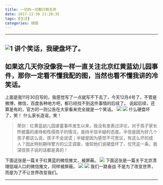 ```yaml
---
title: 一切的一切都只剩无奈
date: 2017-11-30 11:20:35
tags: [生活]
categories: 随感
---
```

----
![1](https://user-images.githubusercontent.com/17528343/33411866-e806134a-d5c2-11e7-9a72-356f7e0c637e.png)
讲个笑话，我硬盘坏了。
----
<!--more-->
如果这几天你没像我一样一直关注北京红黄蓝幼儿园事件，那你一定看不懂我配的图，当然也看不懂我讲的冷笑话。
----
上面是我11月30日写的，我感觉写了一点就写不下去了，今天12月4号了，不管是微博，微信，百度各种地方吧，都已经找不到这件事情的后续了。
说起后续，还算是有的，官方的一则公告在大家看来完全就是一个笑话。
![](http://wx2.sinaimg.cn/mw690/005KFv1Tgy1fm4x5abtioj30fz0ictby.jpg)
![](http://wx3.sinaimg.cn/mw690/005KFv1Tgy1fm4x59w21wj30fx0eadio.jpg)
什么硬盘坏了，笑！
什么家长造谣，笑！
> 荣剑：红黄蓝幼儿园虐童事件发生以来，我没有发表过评论，对于孩子家长所披露的虐待和性侵孩子的情况，是持半信半疑的态度。半信是因为好几个孩子都这么说，孩子不会说谎；半疑是因为感觉不可思议，有这么坏的成人？因此特别期待警方的公正调查，谁知他们说硬盘坏了，仅凭这一条，我深信孩子说的话都是真的！

下面这张是一篇关于红黄蓝的微信推文，被屏蔽。
![](https://user-images.githubusercontent.com/17528343/33412043-27641888-d5c4-11e7-9592-d5b6046fd0d9.jpg)
下面这张是一篇关于北京清理低端人口的微信推文，同样被屏蔽。
![](https://user-images.githubusercontent.com/17528343/33412071-3e02c9d6-d5c4-11e7-8e84-389e67f0b5e1.jpg)
![](http://wx2.sinaimg.cn/mw690/005KFv1Tgy1fm4xu9oatxj30u01z2qez.jpg)
我们一路奋战 不是为了改变世界，而是为了不让世界改变我们。

----